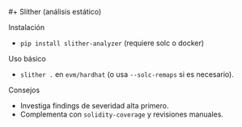 #+ Slither (análisis estático)

Instalación
- `pip install slither-analyzer` (requiere solc o docker)

Uso básico
- `slither .` en `evm/hardhat` (o usa `--solc-remaps` si es necesario).

Consejos
- Investiga findings de severidad alta primero.
- Complementa con `solidity-coverage` y revisiones manuales.

